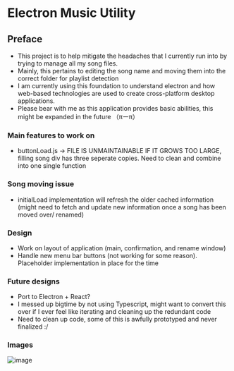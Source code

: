 # Electron Music Utility
## Preface
* This project is to help mitigate the headaches that I currently run into by trying to manage all my song files.
* Mainly, this pertains to editing the song name and moving them into the correct folder for playlist detection
* I am currently using this foundation to understand electron and how web-based technologies are used to create cross-platform desktop applications. 
* Please bear with me as this application provides basic abilities, this might be expanded in the future （πーπ）


### Main features to work on
* buttonLoad.js -> FILE IS UNMAINTAINABLE IF IT GROWS TOO LARGE, filling song div has three seperate copies. Need to clean and combine into one single function

### Song moving issue
* initialLoad implementation will refresh the older cached information (might need to fetch and update new information once a song has been moved over/ renamed)


### Design
* Work on layout of application (main, confirmation, and rename window)
* Handle new menu bar buttons (not working for some reason). Placeholder implementation in place for the time


### Future designs
* Port to Electron + React?
* I messed up bigtime by not using Typescript, might want to convert this over if I ever feel like iterating and cleaning up the redundant code
* Need to clean up code, some of this is awfully prototyped and never finalized :/

### Images
![image](https://user-images.githubusercontent.com/57853013/103965877-4b5d2480-5124-11eb-9ba9-05e35ff8b12d.png)
